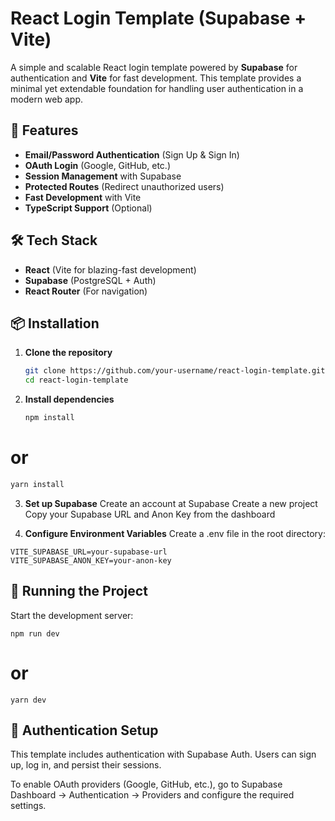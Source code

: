 # React Login Template (Supabase + Vite)

A simple and scalable React login template powered by **Supabase** for authentication and **Vite** for fast development. This template provides a minimal yet extendable foundation for handling user authentication in a modern web app.

## 🚀 Features

- **Email/Password Authentication** (Sign Up & Sign In)
- **OAuth Login** (Google, GitHub, etc.)
- **Session Management** with Supabase
- **Protected Routes** (Redirect unauthorized users)
- **Fast Development** with Vite
- **TypeScript Support** (Optional)

## 🛠️ Tech Stack

- **React** (Vite for blazing-fast development)
- **Supabase** (PostgreSQL + Auth)
- **React Router** (For navigation)

## 📦 Installation

1. **Clone the repository**  
   ```sh
   git clone https://github.com/your-username/react-login-template.git
   cd react-login-template
   ```

2. **Install dependencies**
   ```sh
   npm install
   ```
# or
  ```sh
  yarn install
  ```

3. **Set up Supabase**
Create an account at Supabase
Create a new project
Copy your Supabase URL and Anon Key from the dashboard

4. **Configure Environment Variables**
Create a .env file in the root directory:
```
VITE_SUPABASE_URL=your-supabase-url
VITE_SUPABASE_ANON_KEY=your-anon-key
```


## 🚀 Running the Project

Start the development server:
```
npm run dev
```
# or
```
yarn dev
```

## 🔐 Authentication Setup

This template includes authentication with Supabase Auth. Users can sign up, log in, and persist their sessions.

To enable OAuth providers (Google, GitHub, etc.), go to Supabase Dashboard → Authentication → Providers and configure the required settings.